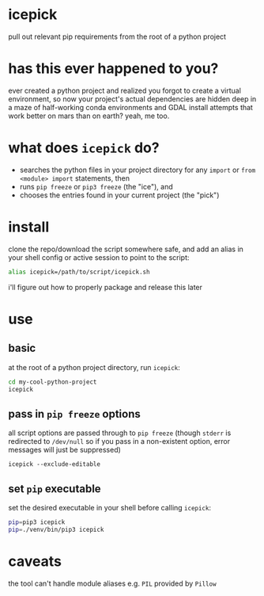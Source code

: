# icepick
pull out relevant pip requirements from the root of a python project

# has this ever happened to you?
ever created a python project and realized you forgot to create a virtual environment, so now your project's actual dependencies are hidden deep in a maze of half-working conda environments and GDAL install attempts that work better on mars than on earth? yeah, me too.

# what does `icepick` do?
- searches the python files in your project directory for any `import` or `from <module> import` statements, then
- runs `pip freeze` or `pip3 freeze` (the "ice"), and 
- chooses the entries found in your current project (the "pick")

# install 
clone the repo/download the script somewhere safe, and add an alias in your shell config or active session to point to the script: 
```bash
alias icepick=/path/to/script/icepick.sh
```
i'll figure out how to properly package and release this later

# use 
## basic
at the root of a python project directory, run `icepick`:
```bash 
cd my-cool-python-project
icepick
```

## pass in `pip freeze` options
all script options are passed through to `pip freeze` (though `stderr` is redirected to `/dev/null` so if you pass in a non-existent option, error messages will just be suppressed)
```
icepick --exclude-editable
```


## set `pip` executable
set the desired executable in your shell before calling `icepick`:
```bash
pip=pip3 icepick
pip=./venv/bin/pip3 icepick 
```

# caveats
the tool can't handle module aliases e.g. `PIL` provided by `Pillow` 
